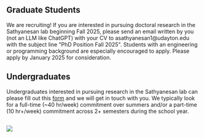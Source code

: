<h2>Graduate Students</h2>
<p>We are recruiting! If you are interested in pursuing doctoral research in the Sathyanesan lab beginning Fall 2025, please send an email written by you (not an LLM like ChatGPT) with your CV to asathyanesan1@udayton.edu with the subject line "PhD Position Fall 2025". Students with an engineering or programming background are especially encouraged to apply. Please apply by January 2025 for consideration.</p>
<h2>Undergraduates</h2>
Undergraduates interested in pursuing research in the Sathyanesan lab can please fill out this <a href="https://forms.gle/uD635Sf87Mex8kek8" target="_blank">form</a> and we will get in touch with you. We typically look for a full-time (~40 hr/week) commitment over summers and/or a part-time (10 hr+/week) commitment across 2+ semesters during the school year.  
<h2> </h2>
<p> <img src="https://d33wubrfki0l68.cloudfront.net/2dfbde177b02ab1c219fa6c376baff1b99668e4e/e9a67/static/3d0c895d3ff741bc8bfe27ba56de4167/cc918/immaculate-conception-chapel-dayton_lbtdn9.max-2880x1800.jpg" /> </p>
